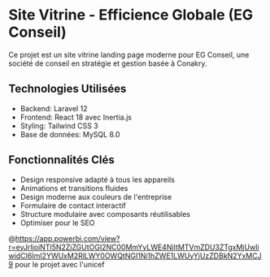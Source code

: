 # Site Vitrine - Efficience Globale (EG Conseil)
Ce projet est un site vitrine landing page moderne pour EG Conseil, une société de conseil en stratégie et gestion basée à Conakry.

## Technologies Utilisées
- Backend: Laravel 12
- Frontend: React 18 avec Inertia.js
- Styling: Tailwind CSS 3
- Base de données: MySQL 8.0

## Fonctionnalités Clés
- Design responsive adapté à tous les appareils
- Animations et transitions fluides
- Design moderne aux couleurs de l'entreprise
- Formulaire de contact interactif
- Structure modulaire avec composants réutilisables
- Optimiser pour le SEO

@https://app.powerbi.com/view?r=eyJrIjoiNTI5N2ZjZGUtOGI2NC00MmYyLWE4NjItMTVmZDU3ZTgxMjUwIiwidCI6ImI2YWUxM2RlLWY0OWQtNGI1Ni1hZWE1LWUyYjUzZDBkN2YxMCJ9 pour le projet avec l'unicef